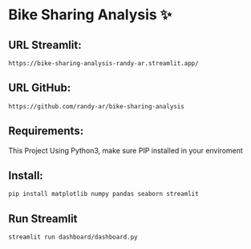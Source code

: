 # Bike Sharing Analysis ✨
## URL Streamlit:
```
https://bike-sharing-analysis-randy-ar.streamlit.app/
```
## URL GitHub:
```
https://github.com/randy-ar/bike-sharing-analysis
```
## Requirements:
This Project Using Python3, make sure PIP installed in your enviroment

## Install:
```
pip install matplotlib numpy pandas seaborn streamlit
```
## Run Streamlit
```
streamlit run dashboard/dashboard.py
```
